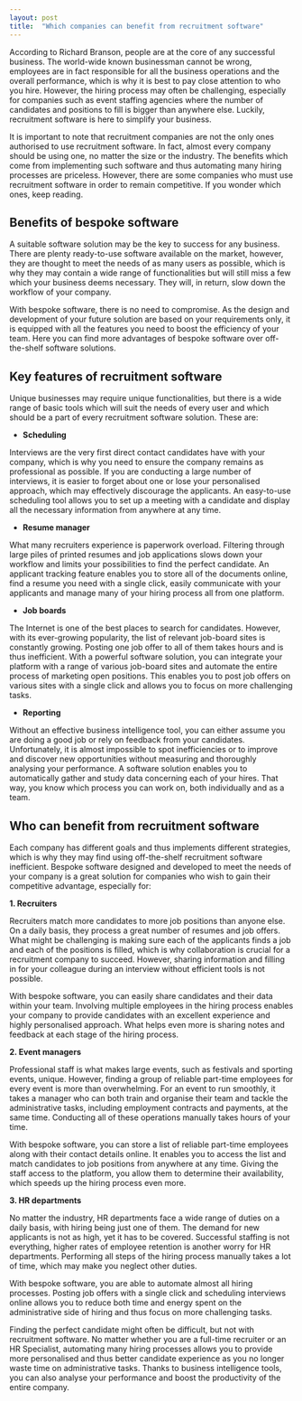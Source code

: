 ```yaml
---
layout: post
title:  "Which companies can benefit from recruitment software"
---
```


According to Richard Branson, people are at the core of any successful business. The world-wide known businessman cannot be wrong, employees are in fact responsible for all the business operations and the overall performance, which is why it is best to pay close attention to who you hire. However, the hiring process may often be challenging, especially for companies such as event staffing agencies where the number of candidates and positions to fill is bigger than anywhere else. Luckily, recruitment software is here to simplify your business.

It is important to note that recruitment companies are not the only ones authorised to use recruitment software. In fact, almost every company should be using one, no matter the size or the industry. The benefits which come from implementing such software and thus automating many hiring processes are priceless. However, there are some companies who must use recruitment software in order to remain competitive. If you wonder which ones, keep reading.
 

## Benefits of bespoke software
A suitable software solution may be the key to success for any business. There are plenty ready-to-use software available on the market, however, they are thought to meet the needs of as many users as possible, which is why they may contain a wide range of functionalities but will still miss a few which your business deems necessary. They will, in return, slow down the workflow of your company.

With bespoke software, there is no need to compromise. As the design and development of your future solution are based on your requirements only, it is equipped with all the features you need to boost the efficiency of your team. Here you can find more advantages of bespoke software over off-the-shelf software solutions.
 

## Key features of recruitment software
Unique businesses may require unique functionalities, but there is a wide range of basic tools which will suit the needs of every user and which should be a part of every recruitment software solution. These are:
 

- **Scheduling**
  
Interviews are the very first direct contact candidates have with your company, which is why you need to ensure the company remains as professional as possible. If you are conducting a large number of interviews, it is easier to forget about one or lose your personalised approach, which may effectively discourage the applicants. An easy-to-use scheduling tool allows you to set up a meeting with a candidate and display all the necessary information from anywhere at any time.
 

- **Resume manager**
  
What many recruiters experience is paperwork overload. Filtering through large piles of printed resumes and job applications slows down your workflow and limits your possibilities to find the perfect candidate. An applicant tracking feature enables you to store all of the documents online, find a resume you need with a single click, easily communicate with your applicants and manage many of your hiring process all from one platform.
 

- **Job boards**
  
The Internet is one of the best places to search for candidates. However, with its ever-growing popularity, the list of relevant job-board sites is constantly growing. Posting one job offer to all of them takes hours and is thus inefficient. With a powerful software solution, you can integrate your platform with a range of various job-board sites and automate the entire process of marketing open positions. This enables you to post job offers on various sites with a single click and allows you to focus on more challenging tasks.
 

- **Reporting**
  
Without an effective business intelligence tool, you can either assume you are doing a good job or rely on feedback from your candidates. Unfortunately, it is almost impossible to spot inefficiencies or to improve and discover new opportunities without measuring and thoroughly analysing your performance. A software solution enables you to automatically gather and study data concerning each of your hires. That way, you know which process you can work on, both individually and as a team.
 

## Who can benefit from recruitment software
Each company has different goals and thus implements different strategies, which is why they may find using off-the-shelf recruitment software inefficient. Bespoke software designed and developed to meet the needs of your company is a great solution for companies who wish to gain their competitive advantage, especially for:
 

**1. Recruiters**

Recruiters match more candidates to more job positions than anyone else. On a daily basis, they process a great number of resumes and job offers. What might be challenging is making sure each of the applicants finds a job and each of the positions is filled, which is why collaboration is crucial for a recruitment company to succeed. However, sharing information and filling in for your colleague during an interview without efficient tools is not possible.
 

With bespoke software, you can easily share candidates and their data within your team. Involving multiple employees in the hiring process enables your company to provide candidates with an excellent experience and highly personalised approach. What helps even more is sharing notes and feedback at each stage of the hiring process.
 

**2. Event managers**

Professional staff is what makes large events, such as festivals and sporting events, unique. However, finding a group of reliable part-time employees for every event is more than overwhelming. For an event to run smoothly, it takes a manager who can both train and organise their team and tackle the administrative tasks, including employment contracts and payments, at the same time. Conducting all of these operations manually takes hours of your time.
 

With bespoke software, you can store a list of reliable part-time employees along with their contact details online. It enables you to access the list and match candidates to job positions from anywhere at any time. Giving the staff access to the platform, you allow them to determine their availability, which speeds up the hiring process even more.
 

**3. HR departments**

No matter the industry, HR departments face a wide range of duties on a daily basis, with hiring being just one of them. The demand for new applicants is not as high, yet it has to be covered. Successful staffing is not everything, higher rates of employee retention is another worry for HR departments. Performing all steps of the hiring process manually takes a lot of time, which may make you neglect other duties.
 

With bespoke software, you are able to automate almost all hiring processes. Posting job offers with a single click and scheduling interviews online allows you to reduce both time and energy spent on the administrative side of hiring and thus focus on more challenging tasks.

Finding the perfect candidate might often be difficult, but not with recruitment software. No matter whether you are a full-time recruiter or an HR Specialist, automating many hiring processes allows you to provide more personalised and thus better candidate experience as you no longer waste time on administrative tasks. Thanks to business intelligence tools, you can also analyse your performance and boost the productivity of the entire company.
